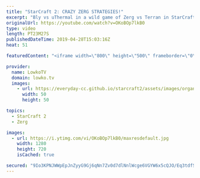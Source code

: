 ```yaml
---
title: "StarCraft 2: CRAZY ZERG STRATEGIES!"
excerpt: "Bly vs uThermal in a wild game of Zerg vs Terran in StarCraft 2. Subscribe for more videos: http://lowko.tv/youtube More StarCraft 2 casts: https://youtu.be/RXG4YYnO5Qw  Bly scouts a Biological based army from uThermal in this match, but decides to go for quick Roaches, Ravagers and Tunneling Claws."
originalUrl: https://youtube.com/watch?v=OKoBOp7lkB0
type: video
length: PT23M27S
publishedDateTime: 2019-04-28T15:03:16Z
heat: 51

featuredContent: "<iframe width=\"800\" height=\"500\" frameborder=\"0\" src=\"https://www.youtube.com/embed/OKoBOp7lkB0\" allow=\"accelerometer; autoplay; encrypted-media; gyroscope; picture-in-picture\" allowfullscreen></iframe>"

provider:
  name: LowkoTV
  domain: lowko.tv
  images:
    - url: https://everyday-cc.github.io/starcraft2/assets/images/organizations/lowko.tv-50x50.jpg
      width: 50
      height: 50

topics:
  - StarCraft 2
  - Zerg

images:
  - url: https://i.ytimg.com/vi/OKoBOp7lkB0/maxresdefault.jpg
    width: 1280
    height: 720
    isCached: true

secured: "9Io3KPNJWWpEpJnZyyG9Gj6qNn7Zv0d7dlNnlWcge6VGYW6x5cQJO/Eq3tdfSLS+6dsm9hf7lRSSOwNRQ9RipRj4ValHbUnAkGiy1NuaXq6shAMVp4UdPWo3lyaFds3eOYhDy1Vnp11m326dwF+BC1Ej+KixLnYd8OCVlWmmqrpEDE/d4w1SNZpgabHaKFS3uWJX96I8fLkZES+l4yFzt91ZznlZOdDAh8C6BEmuZ8sRL7Gj8NuEdL22UUU1V46yGtwZl6tp5LY2+SKG8CadZFUb/94KtQTBI5X5PO7PV0Ui7lJ8LMVzddThg2bJ/Lje04/Sf6YRGRkLFggBzIO8V9PMcjdhMPzoH11jLDaAeMt8MnFZnc8uewaQeYo77cQoSeqokU1x2B9QM46vrRcyJD0uqcpTBWIOKYP+6B5gOkM=;DEbGFuar6wt+PEjsKT9W4A=="
---
```


